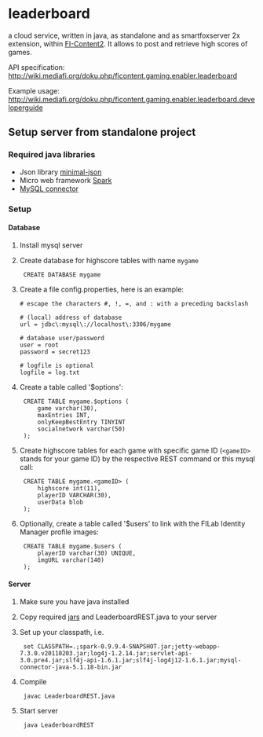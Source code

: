leaderboard
===========

a cloud service, written in java, as standalone and as smartfoxserver 2x extension, within <a href="http://mediafi.org">FI-Content2</a>. It allows to post and retrieve high scores of games.

API specification:
http://wiki.mediafi.org/doku.php/ficontent.gaming.enabler.leaderboard

Example usage:
http://wiki.mediafi.org/doku.php/ficontent.gaming.enabler.leaderboard.developerguide

## Setup server from standalone project

### Required java libraries <a name="javalibs"></a>
- Json library [minimal-json](https://github.com/ralfstx/minimal-json)
- Micro web framework [Spark](http://www.sparkjava.com)
- [MySQL connector](http://dev.mysql.com/downloads/connector/j/)

### Setup

#### Database

1. Install mysql server

2. Create database for highscore tables with name `mygame`

        CREATE DATABASE mygame

3. Create a file config.properties, here is an example:
	```
	# escape the characters #, !, =, and : with a preceding backslash

	# (local) address of database
	url = jdbc\:mysql\://localhost\:3306/mygame

	# database user/password
	user = root
	password = secret123

	# logfile is optional
	logfile = log.txt
	```

4. Create a table called '$options':

		CREATE TABLE mygame.$options (
			game varchar(30),
			maxEntries INT,
			onlyKeepBestEntry TINYINT
			socialnetwork varchar(50)
		);

5. Create highscore tables for each game with specific game ID (`<gameID>` stands for your game ID) by the respective REST command or this mysql call:
		
		CREATE TABLE mygame.<gameID> (
			highscore int(11),
			playerID VARCHAR(30),
			userData blob
		);

6. Optionally, create a table called '$users' to link with the FILab Identity Manager profile images:
		
		CREATE TABLE mygame.$users (
			playerID varchar(30) UNIQUE,
			imgURL varchar(140)
		);

#### Server

1. Make sure you have java installed

2. Copy required [jars](#javalibs) and LeaderboardREST.java to your server

3. Set up your classpath, i.e. 

        set CLASSPATH=.;spark-0.9.9.4-SNAPSHOT.jar;jetty-webapp-7.3.0.v20110203.jar;log4j-1.2.14.jar;servlet-api-3.0.pre4.jar;slf4j-api-1.6.1.jar;slf4j-log4j12-1.6.1.jar;mysql-connector-java-5.1.18-bin.jar
	
4. Compile

        javac LeaderboardREST.java
	
5. Start server

        java LeaderboardREST
